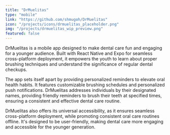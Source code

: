 ```yaml
---
title: "DrMuelitas"
type: "mobile"
link: "https://github.com/shmugoh/DrMuelitas"
icon: "/projects/icons/drmuelitas_placeholder.png"
img: "/projects/drmuelitas_wip_preview.png"
featured: false
---
```


DrMuelitas is a mobile app designed to make dental care fun and engaging for a younger audience.
Built with React Native and Expo for seamless cross-platform deployment, it empowers the youth to
learn about proper brushing techniques and understand the significance of regular dental checkups.

The app sets itself apart by providing personalized reminders to elevate oral health habits. It features
customizable brushing schedules and personalized push notifications. DrMuelitas addresses individuals
by their designated names, providing friendly reminders to brush their teeth at specified times, ensuring
a consistent and effective dental care routine.

DrMuelitas also offers its universal accessibility, as it ensures seamless cross-platform
deployment, while promoting consistent oral care routines offline. It's designed to be user-friendly,
making dental care more engaging and accessible for the younger generation.
